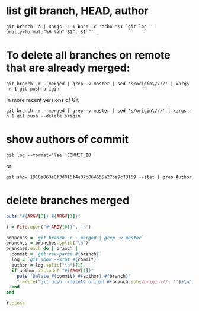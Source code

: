 # list git branch, HEAD, author

```
git branch -a | xargs -L 1 bash -c 'echo "$1 `git log --pretty=format:"%H %an" $1^..$1`"' _
```

# To delete all branches on remote that are already merged:

```
git branch -r --merged | grep -v master | sed 's/origin\//:/' | xargs -n 1 git push origin
```

In more recent versions of Git

```
git branch -r --merged | grep -v master | sed 's/origin\///' | xargs -n 1 git push --delete origin
```

# show authors of commit

```
git log --format='%ae' COMMIT_ID
```

or 

```
git show 1918e863e8f3d0f5f4e87c864555a27ba9c73f59 --stat | grep Author
```

# delete branches merged
```ruby
puts "#{ARGV[0]} #{ARGV[1]}"

f = File.open("#{ARGV[0]}", 'a')

branches = `git branch -r --merged | grep -v master`
branches = branches.split("\n")
branches.each do | branch |
  commit = `git rev-parse #{branch}`
  log = `git show --stat #{commit}`
  author = log.split("\n")[1]
  if author.include? "#{ARGV[1]}"
    puts "Delete #{commit} #{author} #{branch}"
    f.write("git push --delete origin #{branch.sub(/origin\//, '')}\n")
  end
end

f.close

```
